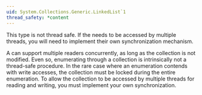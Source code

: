 ```yaml
---
uid: System.Collections.Generic.LinkedList`1
thread_safety: *content
---
```


This type is not thread safe. If the <xref href="System.Collections.Generic.LinkedList`1"></xref> needs to be accessed by multiple threads, you will need to implement their own synchronization mechanism.  
  
 A <xref href="System.Collections.Generic.LinkedList`1"></xref> can support multiple readers concurrently, as long as the collection is not modified. Even so, enumerating through a collection is intrinsically not a thread-safe procedure. In the rare case where an enumeration contends with write accesses, the collection must be locked during the entire enumeration. To allow the collection to be accessed by multiple threads for reading and writing, you must implement your own synchronization.


